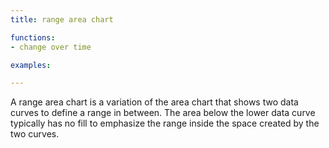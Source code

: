 ```yaml
---
title: range area chart

functions:
- change over time

examples:

---
```


A range area chart is a variation of the area chart that shows two data curves to define a range in between. The area below the lower data curve typically has no fill to emphasize the range inside the space created by the two curves.

<!--more-->
